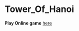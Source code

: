 # Tower_Of_Hanoi


**Play  Online  game** [here](https://www.mathsisfun.com/games/towerofhanoi.html)
